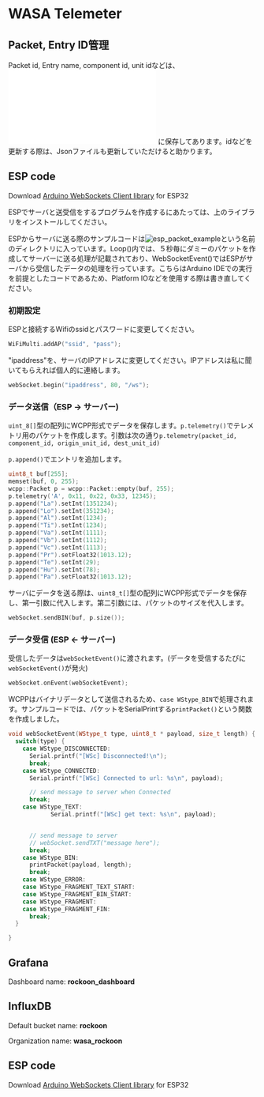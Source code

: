 # WASA Telemeter
## Packet, Entry ID管理
Packet id, Entry name, component id, unit idなどは、![こちらのJsonファイル](./tornado/lib/wcpp/id_name_mapping.json) に保存してあります。idなどを更新する際は、Jsonファイルも更新していただけると助かります。
## ESP code
Download [Arduino WebSockets Client library](https://github.com/Links2004/arduinoWebSockets) for ESP32

ESPでサーバと送受信をするプログラムを作成するにあたっては、上のライブラリをインストールしてください。

ESPからサーバに送る際のサンプルコードは![esp_packet_example](./esp_packet_example/)という名前のディレクトリに入っています。Loop()内では、５秒毎にダミーのパケットを作成してサーバーに送る処理が記載されており、WebSocketEvent()ではESPがサーバから受信したデータの処理を行っています。こちらはArduino IDEでの実行を前提としたコードであるため、Platform IOなどを使用する際は書き直してください。

### 初期設定
ESPと接続するWifiのssidとパスワードに変更してください。
```c++
WiFiMulti.addAP("ssid", "pass");
```

"ipaddress"を、サーバのIPアドレスに変更してください。IPアドレスは私に聞いてもらえれば個人的に連絡します。
```c++
webSocket.begin("ipaddress", 80, "/ws");
```

### データ送信（ESP -> サーバー)
`uint_8[]`型の配列にWCPP形式でデータを保存します。`p.telemetry()`でテレメトリ用のパケットを作成します。引数は次の通り`p.telemetry(packet_id, component_id, origin_unit_id, dest_unit_id)`

`p.append()`でエントリを追加します。

```c++
uint8_t buf[255];
memset(buf, 0, 255);
wcpp::Packet p = wcpp::Packet::empty(buf, 255);
p.telemetry('A', 0x11, 0x22, 0x33, 12345);
p.append("La").setInt(1351234);
p.append("Lo").setInt(351234);
p.append("Al").setInt(1234);
p.append("Ti").setInt(1234);
p.append("Va").setInt(1111);
p.append("Vb").setInt(1112);
p.append("Vc").setInt(1113);
p.append("Pr").setFloat32(1013.12);
p.append("Te").setInt(29);
p.append("Hu").setInt(78);
p.append("Pa").setFloat32(1013.12);
```

サーバにデータを送る際は、`uint8_t[]`型の配列にWCPP形式でデータを保存し、第一引数に代入します。第二引数には、パケットのサイズを代入します。
```c++
webSocket.sendBIN(buf, p.size());
```

### データ受信 (ESP <- サーバー)
受信したデータは`webSocketEvent()`に渡されます。(データを受信するたびに`webSocketEvent()`が発火)
```c++
webSocket.onEvent(webSocketEvent);
```

WCPPはバイナリデータとして送信されるため、`case WStype_BIN`で処理されます。サンプルコードでは、パケットをSerialPrintする`printPacket()`という関数を作成しました。

```c++
void webSocketEvent(WStype_t type, uint8_t * payload, size_t length) {
  switch(type) {
    case WStype_DISCONNECTED:
      Serial.printf("[WSc] Disconnected!\n");
      break;
    case WStype_CONNECTED:
      Serial.printf("[WSc] Connected to url: %s\n", payload);

      // send message to server when Connected
      break;
    case WStype_TEXT:
            Serial.printf("[WSc] get text: %s\n", payload);


      // send message to server
      // webSocket.sendTXT("message here");
      break;
    case WStype_BIN:
      printPacket(payload, length);
      break;
    case WStype_ERROR:      
    case WStype_FRAGMENT_TEXT_START:
    case WStype_FRAGMENT_BIN_START:
    case WStype_FRAGMENT:
    case WStype_FRAGMENT_FIN:
      break;
  }

}
```

## Grafana
Dashboard name: **rockoon_dashboard**
## InfluxDB
Default bucket name: **rockoon**

Organization name: **wasa_rockoon**

## ESP code
Download [Arduino WebSockets Client library](https://github.com/Links2004/arduinoWebSockets) for ESP32
